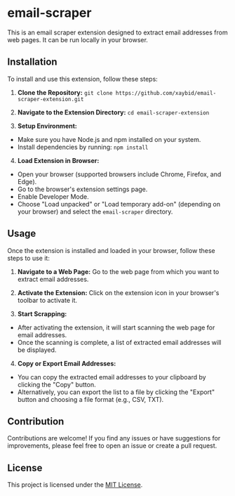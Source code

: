 # email-scraper

This is an email scraper extension designed to extract email addresses from web pages. It can be run locally in your browser.

## Installation

To install and use this extension, follow these steps:

1. **Clone the Repository:**
```git clone https://github.com/xaybid/email-scraper-extension.git```

2. **Navigate to the Extension Directory:**
```cd email-scraper-extension```


3. **Setup Environment:**
- Make sure you have Node.js and npm installed on your system.
- Install dependencies by running:
  ```npm install```

4. **Load Extension in Browser:**
- Open your browser (supported browsers include Chrome, Firefox, and Edge).
- Go to the browser's extension settings page.
- Enable Developer Mode.
- Choose "Load unpacked" or "Load temporary add-on" (depending on your browser) and select the `email-scraper` directory.

## Usage

Once the extension is installed and loaded in your browser, follow these steps to use it:

1. **Navigate to a Web Page:**
Go to the web page from which you want to extract email addresses.

2. **Activate the Extension:**
Click on the extension icon in your browser's toolbar to activate it.

3. **Start Scrapping:**
- After activating the extension, it will start scanning the web page for email addresses.
- Once the scanning is complete, a list of extracted email addresses will be displayed.

4. **Copy or Export Email Addresses:**
- You can copy the extracted email addresses to your clipboard by clicking the "Copy" button.
- Alternatively, you can export the list to a file by clicking the "Export" button and choosing a file format (e.g., CSV, TXT).

## Contribution

Contributions are welcome! If you find any issues or have suggestions for improvements, please feel free to open an issue or create a pull request.

## License

This project is licensed under the [MIT License](LICENSE).
